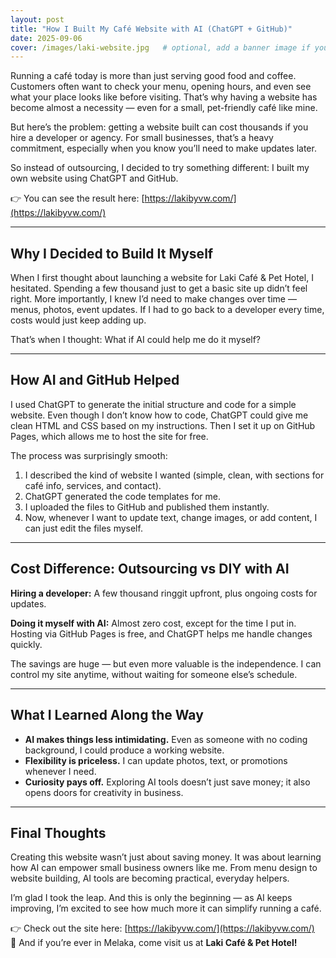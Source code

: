 ```yaml
---
layout: post
title: "How I Built My Café Website with AI (ChatGPT + GitHub)"
date: 2025-09-06
cover: /images/laki-website.jpg   # optional, add a banner image if you have one
---
```


Running a café today is more than just serving good food and coffee. Customers often want to check your menu, opening hours, and even see what your place looks like before visiting. That’s why having a website has become almost a necessity — even for a small, pet-friendly café like mine.

But here’s the problem: getting a website built can cost thousands if you hire a developer or agency. For small businesses, that’s a heavy commitment, especially when you know you’ll need to make updates later.

So instead of outsourcing, I decided to try something different: I built my own website using ChatGPT and GitHub.

👉 You can see the result here: [https://lakibyvw.com/](https://lakibyvw.com/)


---

## Why I Decided to Build It Myself

When I first thought about launching a website for Laki Café & Pet Hotel, I hesitated. Spending a few thousand just to get a basic site up didn’t feel right. More importantly, I knew I’d need to make changes over time — menus, photos, event updates. If I had to go back to a developer every time, costs would just keep adding up.

That’s when I thought: What if AI could help me do it myself?


---

## How AI and GitHub Helped

I used ChatGPT to generate the initial structure and code for a simple website. Even though I don’t know how to code, ChatGPT could give me clean HTML and CSS based on my instructions. Then I set it up on GitHub Pages, which allows me to host the site for free.

The process was surprisingly smooth:

1. I described the kind of website I wanted (simple, clean, with sections for café info, services, and contact).  
2. ChatGPT generated the code templates for me.  
3. I uploaded the files to GitHub and published them instantly.  
4. Now, whenever I want to update text, change images, or add content, I can just edit the files myself.  


---

## Cost Difference: Outsourcing vs DIY with AI

**Hiring a developer:** A few thousand ringgit upfront, plus ongoing costs for updates.  

**Doing it myself with AI:** Almost zero cost, except for the time I put in. Hosting via GitHub Pages is free, and ChatGPT helps me handle changes quickly.  

The savings are huge — but even more valuable is the independence. I can control my site anytime, without waiting for someone else’s schedule.


---

## What I Learned Along the Way

- **AI makes things less intimidating.** Even as someone with no coding background, I could produce a working website.  
- **Flexibility is priceless.** I can update photos, text, or promotions whenever I need.  
- **Curiosity pays off.** Exploring AI tools doesn’t just save money; it also opens doors for creativity in business.  


---

## Final Thoughts

Creating this website wasn’t just about saving money. It was about learning how AI can empower small business owners like me. From menu design to website building, AI tools are becoming practical, everyday helpers.

I’m glad I took the leap. And this is only the beginning — as AI keeps improving, I’m excited to see how much more it can simplify running a café.

👉 Check out the site here: [https://lakibyvw.com/](https://lakibyvw.com/)  
🐾 And if you’re ever in Melaka, come visit us at **Laki Café & Pet Hotel!**
